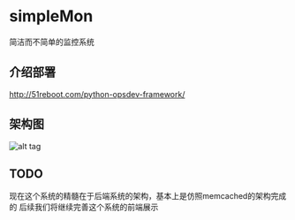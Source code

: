 # simpleMon
简洁而不简单的监控系统

## 介绍部署

http://51reboot.com/python-opsdev-framework/

## 架构图

![alt tag](https://github.com/51reboot/simpleMon/blob/master/docs/arch.jpg)

## TODO

现在这个系统的精髓在于后端系统的架构，基本上是仿照memcached的架构完成的
后续我们将继续完善这个系统的前端展示

